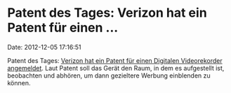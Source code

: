 Patent des Tages: Verizon hat ein Patent für einen \...
=======================================================

Date: 2012-12-05 17:16:51

Patent des Tages: [Verizon hat ein Patent für einen Digitalen
Videorekorder
angemeldet](http://arstechnica.com/tech-policy/2012/12/how-to-get-targeted-ads-on-your-tv-a-camera-in-your-set-top-box/).
Laut Patent soll das Gerät den Raum, in dem es aufgestellt ist,
beobachten und abhören, um dann gezieltere Werbung einblenden zu können.
